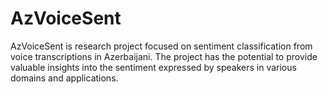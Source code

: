 # AzVoiceSent
AzVoiceSent is research project focused on sentiment classification from voice transcriptions in Azerbaijani. The project has the potential to provide valuable insights into the sentiment expressed by speakers in various domains and applications.
